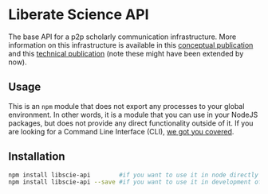 # Liberate Science API

The base API for a p2p scholarly communication infrastructure. More
information on this infrastructure is available in this [conceptual
publication](https://doi.org/10.3390/publications6020021) and this
[technical publication](https://chartgerink.github.io/2018dat-com/)
(note these might have been extended by now).

## Usage

This is an `npm` module that does not export any processes to your
global environment. In other words, it is a module that you can use in
your NodeJS packages, but does not provide any direct functionality
outside of it. If you are looking for a Command Line Interface (CLI),
[we got you covered](https://github.com/libscie/cli).

## Installation

```bash
npm install libscie-api        #if you want to use it in node directly
npm install libscie-api --save #if you want to use it in development of software
```
